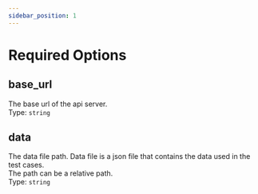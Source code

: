 ```yaml
---
sidebar_position: 1
---
```


# Required Options

## base_url

The base url of the api server.  
Type: `string`

## data

The data file path. Data file is a json file that contains the data used in the test cases.  
The path can be a relative path.  
Type: `string`

